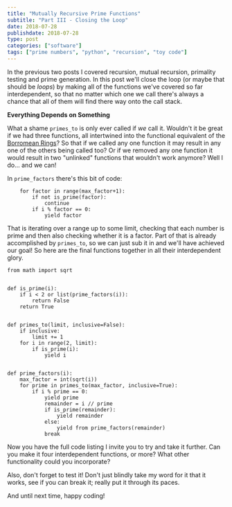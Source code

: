 ```yaml
---
title: "Mutually Recursive Prime Functions"
subtitle: "Part III - Closing the Loop"
date: 2018-07-28
publishdate: 2018-07-28
type: post
categories: ["software"]
tags: ["prime numbers", "python", "recursion", "toy code"]
---
```


In the previous two posts I covered recursion, mutual recursion, primality
testing and prime generation. In this post we'll close the loop (or maybe that
should be *loops*) by making all of the functions we've covered so far
interdependent, so that no matter which one we call there's always a chance
that all of them will find there way onto the call stack.

**Everything Depends on Something**

What a shame `primes_to` is only ever called if _we_ call it. Wouldn't it be
great if we had three functions, all intertwined into the functional equivalent
of the [Borromean Rings](https://en.wikipedia.org/wiki/Borromean_rings)?
So that if we called any one function it may result in any one of the others
being called too? Or if we removed any one function it would result in two
"unlinked" functions that wouldn't work anymore? Well I do... and we can!

In `prime_factors` there's this bit of code:

```python3
    for factor in range(max_factor+1):
        if not is_prime(factor):
            continue
        if i % factor == 0:
            yield factor
```

That is iterating over a range up to some limit, checking that each number is
prime and then also checking whether it is a factor. Part of that is already
accomplished by `primes_to`, so we can just sub it in and we'll have achieved
our goal! So here are the final functions together in all their interdependent
glory.

```python3
from math import sqrt


def is_prime(i):
    if i < 2 or list(prime_factors(i)):
        return False
    return True


def primes_to(limit, inclusive=False):
    if inclusive:
        limit += 1
    for i in range(2, limit):
        if is_prime(i):
            yield i


def prime_factors(i):
    max_factor = int(sqrt(i))
    for prime in primes_to(max_factor, inclusive=True):
        if i % prime == 0:
            yield prime
            remainder = i // prime
            if is_prime(remainder):
                yield remainder
            else:
                yield from prime_factors(remainder)
            break
```

Now you have the full code listing I invite you to try and take it further.
Can you make it four interdependent functions, or more? What other
functionality could you incorporate?

Also, don't forget to test it! Don't just blindly take my word for it that it
works, see if you can break it; really put it through its paces.

And until next time, happy coding!
